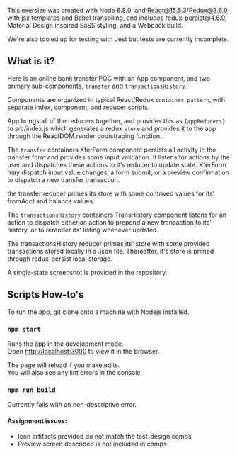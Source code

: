This exersize was created with Node 6.8.0, and React@15.5.3/Redux@3.6.0 with jsx templates and Babel transpiling, and includes redux-persist@4.6.0, Material Design inspired SaSS styling, and a Webpack build.

We're also tooled up for testing with Jest but tests are currently incomplete.

## What is it?

Here is an online bank transfer POC with an App component, and two primary sub-components, `transfer` and `transactionsHistory`. 

Components are organized in typical React/Redux `container pattern`, with separate index, component, and reducer scripts. 

App brings all of the reducers together, and provides this as `{appReducers}` to src/index.js which generates a redux `store` and provides it to the app through the ReactDOM.render bootstraping function.

The `transfer` containers XferForm component persists all activity in the transfer form and provides some input validation. It listens for actions by the user and dispatches these actions to it's reducer to update state. XferForm may dispatch input value changes, a form submit, or a preview confirmation to dispatch a new transfer transaction.

the transfer reducer primes its store with some contrived values for its' fromAcct and balance values.

The `transactionsHistory` containers TransHistory component listens for an action to dispatch either an action to prepend a new transaction to its' history, or to rerender its' listing whenever updated.

The transactionsHistory reducer primes its' store with some provided transactions stored locally in a .json file. Thereafter, it's store is primed through redux-persist local storage.

A single-state screenshot is provided in the repository.


## Scripts How-to's

To run the app, git clone onto a machine with Nodejs installed.

### `npm start`

Runs the app in the development mode.<br>
Open [http://localhost:3000](http://localhost:3000) to view it in the browser.

The page will reload if you make edits.<br>
You will also see any lint errors in the console.

### `npm run build`

Currently fails with an non-descriptive error.

#### Assignment issues:
- Icon artifacts provided do not match the test_design comps
- Preview screen described is not included in comps
